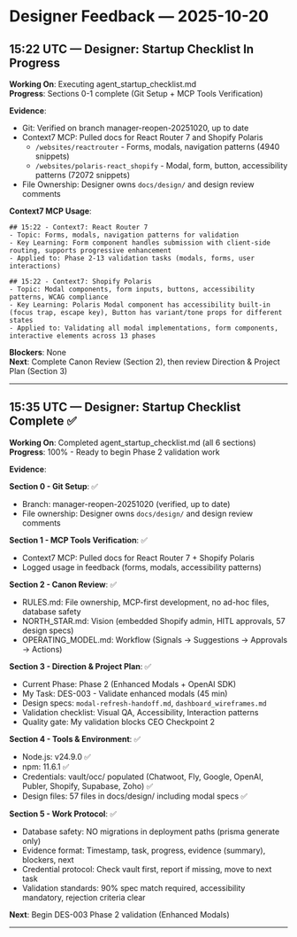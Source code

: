 # Designer Feedback — 2025-10-20

## 15:22 UTC — Designer: Startup Checklist In Progress

**Working On**: Executing agent_startup_checklist.md  
**Progress**: Sections 0-1 complete (Git Setup + MCP Tools Verification)

**Evidence**:
- Git: Verified on branch manager-reopen-20251020, up to date
- Context7 MCP: Pulled docs for React Router 7 and Shopify Polaris
  - `/websites/reactrouter` - Forms, modals, navigation patterns (4940 snippets)
  - `/websites/polaris-react_shopify` - Modal, form, button, accessibility patterns (72072 snippets)
- File Ownership: Designer owns `docs/design/` and design review comments

**Context7 MCP Usage**:
```
## 15:22 - Context7: React Router 7
- Topic: Forms, modals, navigation patterns for validation
- Key Learning: Form component handles submission with client-side routing, supports progressive enhancement
- Applied to: Phase 2-13 validation tasks (modals, forms, user interactions)

## 15:22 - Context7: Shopify Polaris
- Topic: Modal components, form inputs, buttons, accessibility patterns, WCAG compliance
- Key Learning: Polaris Modal component has accessibility built-in (focus trap, escape key), Button has variant/tone props for different states
- Applied to: Validating all modal implementations, form components, interactive elements across 13 phases
```

**Blockers**: None  
**Next**: Complete Canon Review (Section 2), then review Direction & Project Plan (Section 3)

---

## 15:35 UTC — Designer: Startup Checklist Complete ✅

**Working On**: Completed agent_startup_checklist.md (all 6 sections)  
**Progress**: 100% - Ready to begin Phase 2 validation work

**Evidence**:

**Section 0 - Git Setup**: ✅
- Branch: manager-reopen-20251020 (verified, up to date)
- File ownership: Designer owns `docs/design/` and design review comments

**Section 1 - MCP Tools Verification**: ✅
- Context7 MCP: Pulled docs for React Router 7 + Shopify Polaris
- Logged usage in feedback (forms, modals, accessibility patterns)

**Section 2 - Canon Review**: ✅
- RULES.md: File ownership, MCP-first development, no ad-hoc files, database safety
- NORTH_STAR.md: Vision (embedded Shopify admin, HITL approvals, 57 design specs)
- OPERATING_MODEL.md: Workflow (Signals → Suggestions → Approvals → Actions)

**Section 3 - Direction & Project Plan**: ✅
- Current Phase: Phase 2 (Enhanced Modals + OpenAI SDK)
- My Task: DES-003 - Validate enhanced modals (45 min)
- Design specs: `modal-refresh-handoff.md`, `dashboard_wireframes.md`
- Validation checklist: Visual QA, Accessibility, Interaction patterns
- Quality gate: My validation blocks CEO Checkpoint 2

**Section 4 - Tools & Environment**: ✅
- Node.js: v24.9.0 ✅
- npm: 11.6.1 ✅
- Credentials: vault/occ/ populated (Chatwoot, Fly, Google, OpenAI, Publer, Shopify, Supabase, Zoho) ✅
- Design files: 57 files in docs/design/ including modal specs ✅

**Section 5 - Work Protocol**: ✅
- Database safety: NO migrations in deployment paths (prisma generate only)
- Evidence format: Timestamp, task, progress, evidence (summary), blockers, next
- Credential protocol: Check vault first, report if missing, move to next task
- Validation standards: 90% spec match required, accessibility mandatory, rejection criteria clear

**Next**: Begin DES-003 Phase 2 validation (Enhanced Modals)

---

